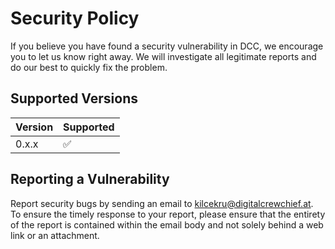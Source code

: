# Security Policy

If you believe you have found a security vulnerability in DCC, we encourage you to let us know right away. We will investigate all legitimate reports and do our best to quickly fix the problem.

## Supported Versions

| Version | Supported          |
| ------- | ------------------ |
| 0.x.x   | :white_check_mark: |

## Reporting a Vulnerability

Report security bugs by sending an email to <kilcekru@digitalcrewchief.at>.\
To ensure the timely response to your report, please ensure that the entirety of the report is contained within the email body and not solely behind a web link or an attachment.
